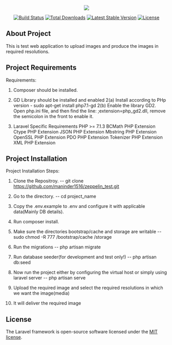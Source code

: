<p align="center"><img src="https://laravel.com/assets/img/components/logo-laravel.svg"></p>

<p align="center">
<a href="https://travis-ci.org/laravel/framework"><img src="https://travis-ci.org/laravel/framework.svg" alt="Build Status"></a>
<a href="https://packagist.org/packages/laravel/framework"><img src="https://poser.pugx.org/laravel/framework/d/total.svg" alt="Total Downloads"></a>
<a href="https://packagist.org/packages/laravel/framework"><img src="https://poser.pugx.org/laravel/framework/v/stable.svg" alt="Latest Stable Version"></a>
<a href="https://packagist.org/packages/laravel/framework"><img src="https://poser.pugx.org/laravel/framework/license.svg" alt="License"></a>
</p>

## About Project

This is test web application to upload images and produce the images in required resolutions.

## Project Requirements

Requirements:
1. Composer should be installed.

2. GD Library should be installed and enabled
2(a) Install according to PHp version - sudo apt-get install php7.1-gd
2(b) Enable the library GD2. Open php.ini file, and then find the line:
;extension=php_gd2.dll, remove the semicolon in the front to enable it.

3. Laravel Specific Requirements
PHP >= 7.1.3
BCMath PHP Extension
Ctype PHP Extension
JSON PHP Extension
Mbstring PHP Extension
OpenSSL PHP Extension
PDO PHP Extension
Tokenizer PHP Extension
XML PHP Extension

## Project Installation

Project Installation Steps:
1. Clone the Repositroy.
-- git clone https://github.com/maninder1516/zeppelin_test.git

2. Go to the directory. 
-- cd project_name

3. Copy the .env.example to .env and configure it with applicable data(Mainly DB details).

4. Run composer install.

5. Make sure the directories bootstrap/cache and storage are writable
-- sudo chmod -R 777 /bootstrap/cache /storage

6. Run the migrations
-- php artisan migrate

7. Run database seeder(for development and test only!)
-- php artisan db:seed

8. Now run the project either by configuring the virtual host or simply using laravel server
-- php artisan serve

9. Upload the required image and select the required resolutions in which  we want the image(media)

10. It will deliver the required image


## License

The Laravel framework is open-source software licensed under the [MIT license](https://opensource.org/licenses/MIT).
